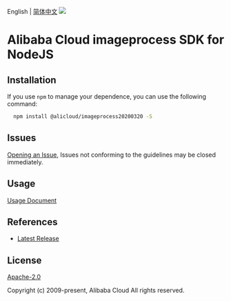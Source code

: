 English | [简体中文](README-CN.md)
![](https://aliyunsdk-pages.alicdn.com/icons/AlibabaCloud.svg)

# Alibaba Cloud imageprocess SDK for NodeJS

## Installation
If you use `npm` to manage your dependence, you can use the following command:

```sh
  npm install @alicloud/imageprocess20200320 -S
```

## Issues
[Opening an Issue](https://github.com/aliyun/alibabacloud-typescript-sdk/issues/new), Issues not conforming to the guidelines may be closed immediately.

## Usage
[Usage Document](https://github.com/aliyun/alibabacloud-typescript-sdk/blob/master/docs/Usage-EN.md#quick-examples)

## References
* [Latest Release](https://github.com/aliyun/alibabacloud-typescript-sdk/)

## License
[Apache-2.0](http://www.apache.org/licenses/LICENSE-2.0)

Copyright (c) 2009-present, Alibaba Cloud All rights reserved.
